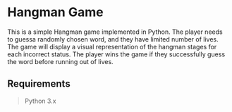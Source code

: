 # Hangman Game

This is a simple Hangman game implemented in Python. The player needs to guessa randomly chosen word, and they have limited number of lives. The game will display a visual representation of the hangman stages for each incorrect status. The player wins the game if they successfully guess the word before running out of lives.

## Requirements

> Python 3.x
